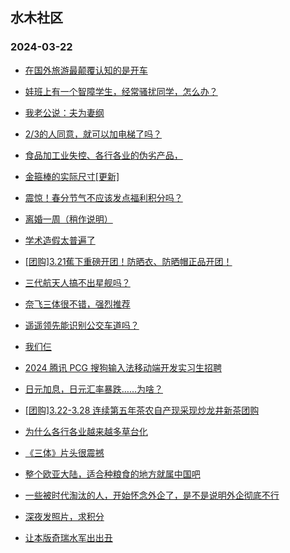 ## 水木社区 
### 2024-03-22

+ [在国外旅游最颠覆认知的是开车](https://www.mysmth.net/nForum/article/Travel/986003)

+ [娃班上有一个智障学生，经常骚扰同学，怎么办？](https://www.mysmth.net/nForum/article/PreUnivEdu/152346)

+ [我老公说：夫为妻纲](https://www.mysmth.net/nForum/article/FamilyLife/1766629238)

+ [2/3的人同意，就可以加电梯了吗？](https://www.mysmth.net/nForum/article/OurEstate/2926357)

+ [食品加工业失控、各行各业的伪劣产品，](https://www.mysmth.net/nForum/article/MyFamily/251653)

+ [金箍棒的实际尺寸[更新]](https://www.mysmth.net/nForum/article/Emprise/386749)

+ [震惊！春分节气不应该发点福利积分吗？](https://www.mysmth.net/nForum/article/Single/4590220)

+ [离婚一周（稍作说明）](https://www.mysmth.net/nForum/article/Divorce/2070622)

+ [学术造假太普遍了](https://www.mysmth.net/nForum/article/QingJiao/853858)

+ [[团购]3.21蕉下重磅开团！防晒衣、防晒帽正品开团！](https://www.mysmth.net/nForum/article/ADAgent_TG/1319105)

+ [三代航天人搞不出星舰吗？](https://www.mysmth.net/nForum/article/Aero/431794)

+ [奈飞三体很不错，强烈推荐](https://www.mysmth.net/nForum/article/OMTV/741551)

+ [遥遥领先能识别公交车道吗？](https://www.mysmth.net/nForum/article/GreenAuto/1511009)

+ [我们仨](https://www.mysmth.net/nForum/article/FamilyLife/1766630804)

+ [2024 腾讯 PCG 搜狗输入法移动端开发实习生招聘](https://www.mysmth.net/nForum/article/Career_Campus/640630)

+ [日元加息，日元汇率暴跌……为啥？](https://www.mysmth.net/nForum/article/FuturesForex/848378)

+ [[团购]3.22-3.28 连续第五年茶农自产现采现炒龙井新茶团购](https://www.mysmth.net/nForum/article/ADAgent_TG/1319164)

+ [为什么各行各业越来越多草台化](https://www.mysmth.net/nForum/article/WorkingLife/8847)

+ [《三体》片头很震撼](https://www.mysmth.net/nForum/article/OMTV/741549)

+ [整个欧亚大陆，适合种粮食的地方就属中国吧](https://www.mysmth.net/nForum/article/Geography/578249)

+ [一些被时代淘汰的人，开始怀念外企了，是不是说明外企彻底不行](https://www.mysmth.net/nForum/article/WorkingLife/10437)

+ [深夜发照片，求积分](https://www.mysmth.net/nForum/article/FashionShow/505674)

+ [让本版奇瑞水军出出丑](https://www.mysmth.net/nForum/article/AutoWorld/1944795586)

